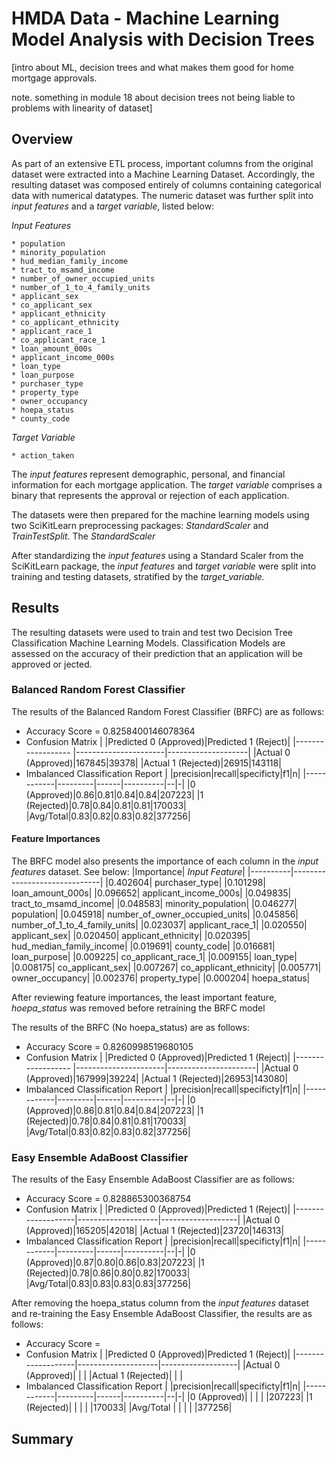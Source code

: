 # HMDA Data - Machine Learning Model Analysis with Decision Trees

[intro about ML, decision trees and what makes them good for home mortgage approvals.

note. something in module 18 about decision trees not being liable to problems with linearity of dataset]

## Overview

As part of an extensive ETL process, important columns from the original dataset were extracted into a Machine Learning Dataset. Accordingly, the resulting dataset was composed entirely of columns containing categorical data with numerical datatypes. The numeric dataset was further split into *input features* and a *target variable*, listed below: 

*Input Features*

    * population
    * minority_population
    * hud_median_family_income
    * tract_to_msamd_income
    * number_of_owner_occupied_units
    * number_of_1_to_4_family_units
    * applicant_sex
    * co_applicant_sex
    * applicant_ethnicity
    * co_applicant_ethnicity
    * applicant_race_1
    * co_applicant_race_1
    * loan_amount_000s
    * applicant_income_000s
    * loan_type
    * loan_purpose
    * purchaser_type
    * property_type
    * owner_occupancy
    * hoepa_status
    * county_code

*Target Variable*

    * action_taken

The *input features* represent demographic, personal, and financial information for each mortgage application. The *target variable* comprises a binary that represents the approval or rejection of each application.

The datasets were then prepared for the machine learning models using two SciKitLearn preprocessing packages: *StandardScaler* and *TrainTestSplit*. The *StandardScaler*  

After standardizing the *input features* using a Standard Scaler from the SciKitLearn package, the *input features* and *target variable* were split into training and testing datasets, stratified by the *target_variable.*



## Results

The resulting datasets were used to train and test two Decision Tree Classification Machine Learning Models. Classification Models are assessed on the accuracy of their prediction that an application will be approved or jected. 
### Balanced Random Forest Classifier 

The results of the Balanced Random Forest Classifier (BRFC) are as follows:
* Accuracy Score = 0.8258400146078364
* Confusion Matrix 
    |                   |Predicted 0 (Approved)|Predicted 1 (Reject)|
    |------------------ |----------------------|--------------------|
    |Actual 0 (Approved)|167845|39378|
    |Actual 1 (Rejected)|26915|143118|
* Imbalanced Classification Report
    |            |precision|recall|specificty|f1|n|
    |------------|---------|------|----------|--|-|
    |0 (Approved)|0.86|0.81|0.84|0.84|207223|
    |1 (Rejected)|0.78|0.84|0.81|0.81|170033|
    |Avg/Total|0.83|0.82|0.83|0.82|377256|

#### Feature Importances 

The BRFC model also presents the importance of each column in the *input features* dataset. See below:
|Importance|               *Input Feature*|
|----------|------------------------------|
|0.402604|                  purchaser_type|
|0.101298|                loan_amount_000s|
|0.096652|           applicant_income_000s|
|0.049835|           tract_to_msamd_income|
|0.048583|             minority_population|
|0.046277|                      population|
|0.045918|  number_of_owner_occupied_units|
|0.045856|   number_of_1_to_4_family_units|
|0.023037|                applicant_race_1|
|0.020550|                   applicant_sex|
|0.020450|             applicant_ethnicity|
|0.020395|        hud_median_family_income|
|0.019691|                     county_code|
|0.016681|                    loan_purpose|
|0.009225|             co_applicant_race_1|
|0.009155|                       loan_type|
|0.008175|                co_applicant_sex|
|0.007267|          co_applicant_ethnicity|
|0.005771|                 owner_occupancy|
|0.002376|                   property_type|
|0.000204|                    hoepa_status|

After reviewing feature importances, the least important feature, *hoepa_status* was removed before retraining the BRFC model 

The results of the BRFC (No hoepa_status) are as follows:
* Accuracy Score = 0.8260998519680105
* Confusion Matrix 
    |                   |Predicted 0 (Approved)|Predicted 1 (Reject)|
    |------------------ |----------------------|----------------------|
    |Actual 0 (Approved)|167999|39224|
    |Actual 1 (Rejected)|26953|143080|
* Imbalanced Classification Report
    |            |precision|recall|specificty|f1|n|
    |------------|---------|------|----------|--|-|
    |0 (Approved)|0.86|0.81|0.84|0.84|207223|
    |1 (Rejected)|0.78|0.84|0.81|0.81|170033|
    |Avg/Total|0.83|0.82|0.83|0.82|377256|

### Easy Ensemble AdaBoost Classifier 

The results of the Easy Ensemble AdaBoost Classifier are as follows:
* Accuracy Score = 0.828865300368754
* Confusion Matrix 
    |                   |Predicted 0 (Approved)|Predicted 1 (Reject)|
    |-------------------|--------------------|-------------------|
    |Actual 0 (Approved)|165205|42018|
    |Actual 1 (Rejected)|23720|146313|
* Imbalanced Classification Report
    | |precision|recall|specificty|f1|n|
    |------------|---------|------|----------|--|-|
    |0 (Approved)|0.87|0.80|0.86|0.83|207223|
    |1 (Rejected)|0.78|0.86|0.80|0.82|170033|
    |Avg/Total|0.83|0.83|0.83|0.83|377256|


After removing the hoepa_status column from the *input features* dataset and re-training the Easy Ensemble AdaBoost Classifier, the results are as follows:
* Accuracy Score = 
* Confusion Matrix 
    |                   |Predicted 0 (Approved)|Predicted 1 (Reject)|
    |-------------------|--------------------|-------------------|
    |Actual 0 (Approved)| | |
    |Actual 1 (Rejected)| | |
* Imbalanced Classification Report
    | |precision|recall|specificty|f1|n|
    |------------|---------|------|----------|--|-|
    |0 (Approved)| | | | |207223|
    |1 (Rejected)| | | | |170033|
    |Avg/Total   | | | | |377256|
## Summary 
